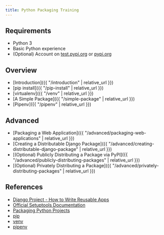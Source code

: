 ```yaml
---
title: Python Packaging Training
---
```


## Requirements
- Python 3
- Basic Python experience
- (Optional) Account on [test.pypi.org](https://test.pypi.org) or [pypi.org](https://pypi.org)

## Overview

- [Introduction]({{ "/introduction" | relative_url }})
- [pip install]({{ "/pip-install" | relative_url }})
- [virtualenv]({{ "/venv" | relative_url }})
- [A Simple Package]({{ "/simple-package" | relative_url }})
- [Pipenv]({{ "/pipenv" | relative_url }})

## Advanced
- [Packaging a Web Application]({{ "/advanced/packaging-web-applications" | relative_url }})
- [Creating a Distributable Django Package]({{ "/advanced/creating-distributable-django-package" | relative_url }})
- [(Optional) Publicly Distributing a Package via PyPI]({{ "/advanced/publicly-distributing-packages" | relative_url }})
- [(Optional) Privately Distributing a Package]({{ "/advanced/privately-distributing-packages" | relative_url }})

## References

- [Django Project - How to Write Reusable Apps](https://docs.djangoproject.com/en/2.2/intro/reusable-apps/)
- [Official Setuptools Documentation](https://setuptools.readthedocs.io/en/latest/)
- [Packaging Python Projects](https://packaging.python.org/tutorials/packaging-projects/)
- [pip](https://pip.pypa.io/en/stable/installing/)
- [venv](https://docs.python.org/3/library/venv.html)
- [pipenv](https://docs.pipenv.org/en/latest/)

